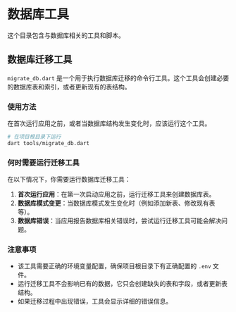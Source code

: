 # 数据库工具

这个目录包含与数据库相关的工具和脚本。

## 数据库迁移工具

`migrate_db.dart` 是一个用于执行数据库迁移的命令行工具。这个工具会创建必要的数据库表和索引，或者更新现有的表结构。

### 使用方法

在首次运行应用之前，或者当数据库结构发生变化时，应该运行这个工具。

```bash
# 在项目根目录下运行
dart tools/migrate_db.dart
```

### 何时需要运行迁移工具

在以下情况下，你需要运行数据库迁移工具：

1. **首次运行应用**：在第一次启动应用之前，运行迁移工具来创建数据库表。
2. **数据库模式变更**：当数据库模式发生变化时（例如添加新表、修改现有表等）。
3. **数据库错误**：当应用报告数据库相关错误时，尝试运行迁移工具可能会解决问题。

### 注意事项

- 该工具需要正确的环境变量配置，确保项目根目录下有正确配置的 `.env` 文件。
- 运行迁移工具不会影响已有的数据，它只会创建缺失的表和字段，或者更新表结构。
- 如果迁移过程中出现错误，工具会显示详细的错误信息。
